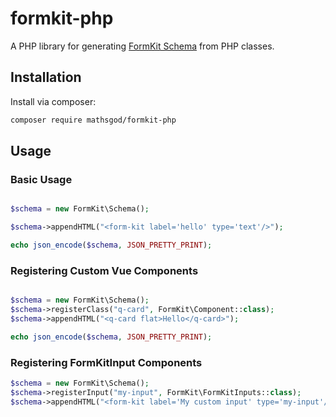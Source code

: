# formkit-php

A PHP library for generating <a href="https://formkit.com/essentials/schema">FormKit Schema</a> from PHP classes.


## Installation

Install via composer:

```bash
composer require mathsgod/formkit-php
```

## Usage

### Basic Usage

```php

$schema = new FormKit\Schema();

$schema->appendHTML("<form-kit label='hello' type='text'/>");

echo json_encode($schema, JSON_PRETTY_PRINT);

```


### Registering Custom Vue Components

```php

$schema = new FormKit\Schema();
$schema->registerClass("q-card", FormKit\Component::class);
$schema->appendHTML("<q-card flat>Hello</q-card>");

echo json_encode($schema, JSON_PRETTY_PRINT);

```

### Registering FormKitInput Components

```php
$schema = new FormKit\Schema();
$schema->registerInput("my-input", FormKit\FormKitInputs::class);
$schema->appendHTML("<form-kit label='My custom input' type='my-input'/>");
```


